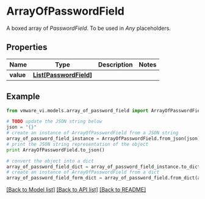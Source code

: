 # ArrayOfPasswordField

A boxed array of *PasswordField*. To be used in *Any* placeholders. 

## Properties
Name | Type | Description | Notes
------------ | ------------- | ------------- | -------------
**value** | [**List[PasswordField]**](PasswordField.md) |  | 

## Example

```python
from vmware_vi.models.array_of_password_field import ArrayOfPasswordField

# TODO update the JSON string below
json = "{}"
# create an instance of ArrayOfPasswordField from a JSON string
array_of_password_field_instance = ArrayOfPasswordField.from_json(json)
# print the JSON string representation of the object
print ArrayOfPasswordField.to_json()

# convert the object into a dict
array_of_password_field_dict = array_of_password_field_instance.to_dict()
# create an instance of ArrayOfPasswordField from a dict
array_of_password_field_form_dict = array_of_password_field.from_dict(array_of_password_field_dict)
```
[[Back to Model list]](../README.md#documentation-for-models) [[Back to API list]](../README.md#documentation-for-api-endpoints) [[Back to README]](../README.md)


